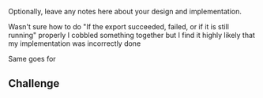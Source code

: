 Optionally, leave any notes here about your design and implementation.

Wasn't sure how to do "If the export succeeded, failed, or if it is still running" properly
I cobbled something together but I find it highly likely that my implementation was incorrectly done

Same goes for 








<!-- TODO LIST -->
<!-- All of our customers have patients, and all of our partners are made up of one or many customers. -->

<!-- allow create, update, and read operations on partners and customers.  -->
<!-- The patient records should not have any write operations from the web application (patient data is provided in a seed file), and when viewed they should be scoped on a partner or customer. -->

<!-- Additionally, the patient records should be exportable (as a CSV) a record should be kept of those exports, including this information:
- When the export started, ended, and its duration
- If the export succeeded, failed, or if it is still running
- The number of lines/records in the export -->

<!-- The data tracked for the exports (listed above) should be viewable in the web application as well. -->

<!-- ## Details -->
<!-- - A partner has a name and location and many customers -->
<!-- - A customer has a name and a location and many patients -->
<!-- - An export should have a start time, end time, duration, status, and the associated customer or partner (that the export was created for) -->

<!-- The CSV data for patients includes a `customer_external_id` field. Use this to map/associate patient records to a customer record (which is NOT provided in the seed file - create those on your own and add to the `db:seed` process). -->

## Challenge
<!-- 1. Update the existing rails web application (in `patient-app` subdirectory) that meets the requirements listed above -->
<!-- 1. Create at least one model test and at least one request test in RSpec for the application -->
<!-- 1. Write code that executes with `rails db:seed` that will enable someone to test your application without needing to create additional data for partners, customers, or patients -->
<!-- 1. Optionally, leave notes and feedback (in `notes.md` and `feedback.md`)
1. Commit your changes, and include a commit message as if this was production code -->
